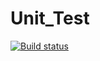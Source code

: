 # Unit_Test
[![Build status](https://ci.appveyor.com/api/projects/status/bvtmrwlen5fettqy?svg=true)](https://ci.appveyor.com/project/Hav2808/unit-test-hw2)